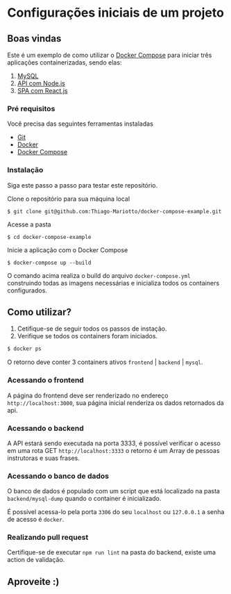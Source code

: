# Configurações iniciais de um projeto

## Boas vindas

Este é um exemplo de como utilizar o [Docker Compose](https://docs.docker.com/compose/install/) para iniciar três aplicações containerizadas, sendo elas: 
1. [MySQL](https://www.mysql.com/)
2. [API com Node.js](https://nodejs.org/en/)
3. [SPA com React.js](https://reactjs.org/)

### Pré requisitos

Você precisa das seguintes ferramentas instaladas

- [Git](https://git-scm.com/book/en/v2/Getting-Started-Installing-Git)
- [Docker](https://docs.docker.com/engine/install/ubuntu/)
- [Docker Compose](https://docs.docker.com/compose/install/)

### Instalação

Siga este passo a passo para testar este repositório.

Clone o repositório para sua máquina local

```
$ git clone git@github.com:Thiago-Mariotto/docker-compose-example.git
```

Acesse a pasta

```
$ cd docker-compose-example
```

Inicie a aplicação com o Docker Compose

```
$ docker-compose up --build
```
O comando acima realiza o build do arquivo `docker-compose.yml` construindo todas as imagens necessárias e inicializa todos os containers configurados.

## Como utilizar?

1. Cetifique-se de seguir todos os passos de instação.
2. Verifique se todos os containers foram iniciados.
 
```sh 
$ docker ps
```

O retorno deve conter 3 containers ativos `frontend` | `backend` | `mysql`.

### Acessando o frontend

A página do frontend deve ser renderizado no endereço `http://localhost:3000`, sua página inicial renderiza os dados retornados da api.

### Acessando o backend

A API estará sendo executada na porta 3333, é possível verificar o acesso em uma rota GET `http://localhost:3333` o retorno é um Array de pessoas instrutoras e suas frases.

### Acessando o banco de dados

O banco de dados é populado com um script que está localizado na pasta `backend/mysql-dump` quando o container é inicializado.

É possível acessa-lo pela porta `3306` do seu `localhost` ou `127.0.0.1` a senha de acesso é `docker`.

### Realizando pull request

Certifique-se de executar `npm run lint` na pasta do backend, existe uma action de validação.


## Aproveite :)
